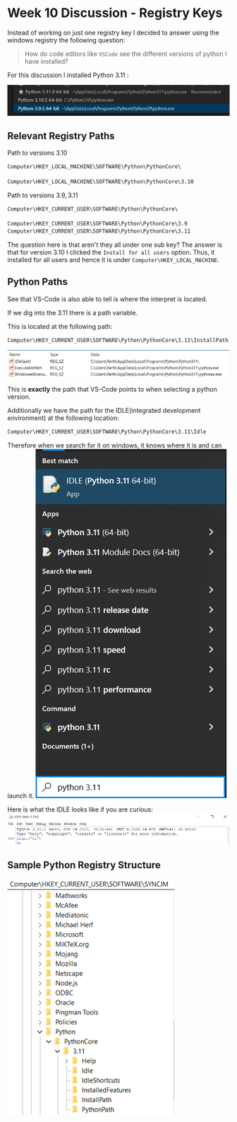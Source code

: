 # Week 10 Discussion - Registry Keys
Instead of working on just one registry key I decided to answer using the windows registry the following question:

> How do code editors like `VSCode` see the different versions of python I have installed? 

For this discussion I installed Python $3.11$ :

![w10_forensic_d1.png](./img/w10_forensic_d1.png)

## Relevant Registry Paths

Path to versions $3.10$
```txt
Computer\HKEY_LOCAL_MACHINE\SOFTWARE\Python\PythonCore\

Computer\HKEY_LOCAL_MACHINE\SOFTWARE\Python\PythonCore\3.10
```

Path to versions $3.9, 3.11$
```txt
Computer\HKEY_CURRENT_USER\SOFTWARE\Python\PythonCore\

Computer\HKEY_CURRENT_USER\SOFTWARE\Python\PythonCore\3.9
Computer\HKEY_CURRENT_USER\SOFTWARE\Python\PythonCore\3.11
```

The question here is that aren't they all under one sub key?
The answer is that for version $3.10$ I clicked the `Install for all users` option. Thus, it installed for all users and hence it is under `Computer\HKEY_LOCAL_MACHINE`.

## Python Paths
See that VS-Code is also able to tell is where the interpret is located. 

If we dig into the $3.11$ there is a path variable.

This is located at the following path:
```txt
Computer\HKEY_CURRENT_USER\SOFTWARE\Python\PythonCore\3.11\InstallPath
```

![w10_forensic_d2.png](./img/w10_forensic_d2.png)

This is **exactly** the path that VS-Code points to when selecting a python version. 

Additionally we have the path for the IDLE(integrated development environment) at the following location:
```txt
Computer\HKEY_CURRENT_USER\SOFTWARE\Python\PythonCore\3.11\Idle
```

Therefore when we search for it on windows, it knows where it is and can launch it. 
![w10_forensic_d3](./img/w10_forensic_d3.png)



Here is what the IDLE looks like if you are curious:
![w10_forensic_d4](./img/w10_forensic_d4.png)

## Sample Python Registry Structure
![w10_forensic_d5](./img/w10_forensic_d5.png)
